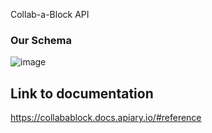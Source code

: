 Collab-a-Block API

### Our Schema

![image](https://user-images.githubusercontent.com/44873112/125609698-d090b212-7108-4419-bdee-0747536b94f0.png)

## Link to documentation

https://collabablock.docs.apiary.io/#reference

